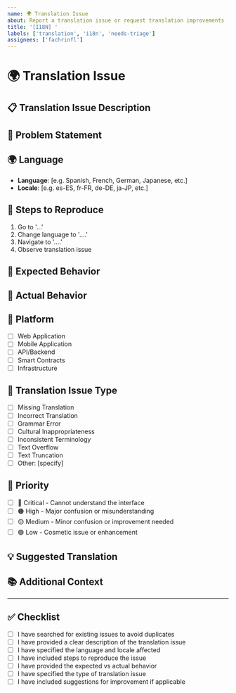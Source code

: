 ```yaml
---
name: 🌍 Translation Issue
about: Report a translation issue or request translation improvements
title: '[I18N] '
labels: ['translation', 'i18n', 'needs-triage']
assignees: ['fachrinfl']
---
```


# 🌍 Translation Issue

## 📋 **Translation Issue Description**

<!-- A clear and concise description of the translation issue -->

## 🎯 **Problem Statement**

<!-- Describe the translation problem you're experiencing -->

## 🌍 **Language**

<!-- Specify the language affected -->

- **Language**: [e.g. Spanish, French, German, Japanese, etc.]
- **Locale**: [e.g. es-ES, fr-FR, de-DE, ja-JP, etc.]

## 🔄 **Steps to Reproduce**

<!-- Steps to reproduce the translation issue -->

1. Go to '...'
2. Change language to '....'
3. Navigate to '....'
4. Observe translation issue

## 🎯 **Expected Behavior**

<!-- What should the translation say -->

## 📱 **Actual Behavior**

<!-- What the translation currently says -->

## 📱 **Platform**

<!-- Check all that apply -->

- [ ] Web Application
- [ ] Mobile Application
- [ ] API/Backend
- [ ] Smart Contracts
- [ ] Infrastructure

## 🎯 **Translation Issue Type**

<!-- Check all that apply -->

- [ ] Missing Translation
- [ ] Incorrect Translation
- [ ] Grammar Error
- [ ] Cultural Inappropriateness
- [ ] Inconsistent Terminology
- [ ] Text Overflow
- [ ] Text Truncation
- [ ] Other: [specify]

## 🎯 **Priority**

<!-- Check the appropriate priority level -->

- [ ] 🔴 Critical - Cannot understand the interface
- [ ] 🟠 High - Major confusion or misunderstanding
- [ ] 🟡 Medium - Minor confusion or improvement needed
- [ ] 🟢 Low - Cosmetic issue or enhancement

## 💡 **Suggested Translation**

<!-- If you have suggestions for the correct translation -->

## 📚 **Additional Context**

<!-- Add any other context about the translation issue here -->

---

## ✅ **Checklist**

<!-- Check all that apply -->

- [ ] I have searched for existing issues to avoid duplicates
- [ ] I have provided a clear description of the translation issue
- [ ] I have specified the language and locale affected
- [ ] I have included steps to reproduce the issue
- [ ] I have provided the expected vs actual behavior
- [ ] I have specified the type of translation issue
- [ ] I have included suggestions for improvement if applicable
